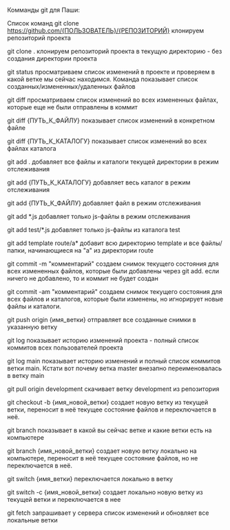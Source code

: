 Комманды git для Паши:

Список команд
git clone https://github.com/{ПОЛЬЗОВАТЕЛЬ}/{РЕПОЗИТОРИЙ}
клонируем репозиторий проекта

git clone .
клонируем репозиторий проекта в текущую директорию - без создания директории проекта

git status
просматриваем список изменений в проекте и проверяем в какой ветке мы сейчас находимся. Команда показывает список созданных/измененных/удаленных файлов

git diff
просматриваем список изменений во всех измененных файлах, которые еще не были отправлены в коммит

git diff {ПУТЬ_К_ФАЙЛУ}
показывает список изменений в конкретном файле

git diff {ПУТЬ_К_КАТАЛОГУ}
показывает список изменений во всех файлах каталога

git add .
добавляет все файлы и каталоги текущей директории в режим отслеживания

git add {ПУТЬ_К_КАТАЛОГУ}
добавляет весь каталог в режим отслеживания

git add {ПУТЬ_К_ФАЙЛУ}
добавляет файл в режим отслеживания 

git add *.js
добавляет только js-файлы в режим отслеживания 

git add test/*.js
добавляет только js-файлы из каталога test

git add template route/a*
добавит всю директорию template и все файлы/папки, начинающиеся на "a" из директории route

git commit -m "комментарий"
создаем снимок текущего состояния для всех измененных файлов, которые были добавлены через git add. если ничего не добавлено, то и коммит не будет создан

git commit -am "комментарий"
создаем снимок текущего состояния для всех файлов и каталогов, которые были изменены, но игнорирует новые файлы и каталоги.

git push origin {имя_ветки}
отправляет все созданные снимки в указанную ветку

git log
показывает историю изменений проекта - полный список коммитов всех пользователей проекта

git log main
показывает историю изменений и полный список коммитов ветки main. Кстати вот почему ветка master внезапно переименовалась в ветку main

git pull origin development
скачивает ветку development из репозитория

git checkout -b {имя_новой_ветки}
создает новую ветку из текущей ветки, переносит в неё текущее состояние файлов и переключается в неё.

git branch
показывает в какой вы сейчас ветке и какие ветки есть на компьютере

git branch {имя_новой_ветки}
создает новую ветку локально на компьютере, переносит в неё текущее состояние файлов, но не переключается в неё.

git switch {имя_ветки}
переключается локально в ветку

git switch -c {имя_новой_ветки}
создает локально новую ветку из текущей ветки и переключается в нее

git fetch
запрашивает у сервера список изменений и обновляет все локальные ветки

